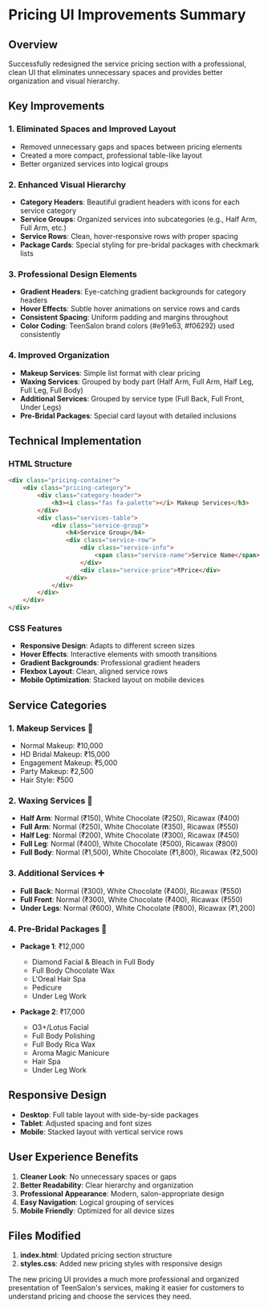 # Pricing UI Improvements Summary

## Overview
Successfully redesigned the service pricing section with a professional, clean UI that eliminates unnecessary spaces and provides better organization and visual hierarchy.

## Key Improvements

### 1. **Eliminated Spaces and Improved Layout**
- Removed unnecessary gaps and spaces between pricing elements
- Created a more compact, professional table-like layout
- Better organized services into logical groups

### 2. **Enhanced Visual Hierarchy**
- **Category Headers**: Beautiful gradient headers with icons for each service category
- **Service Groups**: Organized services into subcategories (e.g., Half Arm, Full Arm, etc.)
- **Service Rows**: Clean, hover-responsive rows with proper spacing
- **Package Cards**: Special styling for pre-bridal packages with checkmark lists

### 3. **Professional Design Elements**
- **Gradient Headers**: Eye-catching gradient backgrounds for category headers
- **Hover Effects**: Subtle hover animations on service rows and cards
- **Consistent Spacing**: Uniform padding and margins throughout
- **Color Coding**: TeenSalon brand colors (#e91e63, #f06292) used consistently

### 4. **Improved Organization**
- **Makeup Services**: Simple list format with clear pricing
- **Waxing Services**: Grouped by body part (Half Arm, Full Arm, Half Leg, Full Leg, Full Body)
- **Additional Services**: Grouped by service type (Full Back, Full Front, Under Legs)
- **Pre-Bridal Packages**: Special card layout with detailed inclusions

## Technical Implementation

### HTML Structure
```html
<div class="pricing-container">
    <div class="pricing-category">
        <div class="category-header">
            <h3><i class="fas fa-palette"></i> Makeup Services</h3>
        </div>
        <div class="services-table">
            <div class="service-group">
                <h4>Service Group</h4>
                <div class="service-row">
                    <div class="service-info">
                        <span class="service-name">Service Name</span>
                    </div>
                    <div class="service-price">₹Price</div>
                </div>
            </div>
        </div>
    </div>
</div>
```

### CSS Features
- **Responsive Design**: Adapts to different screen sizes
- **Hover Effects**: Interactive elements with smooth transitions
- **Gradient Backgrounds**: Professional gradient headers
- **Flexbox Layout**: Clean, aligned service rows
- **Mobile Optimization**: Stacked layout on mobile devices

## Service Categories

### 1. **Makeup Services** 🎨
- Normal Makeup: ₹10,000
- HD Bridal Makeup: ₹15,000
- Engagement Makeup: ₹5,000
- Party Makeup: ₹2,500
- Hair Style: ₹500

### 2. **Waxing Services** 🧴
- **Half Arm**: Normal (₹150), White Chocolate (₹250), Ricawax (₹400)
- **Full Arm**: Normal (₹250), White Chocolate (₹350), Ricawax (₹550)
- **Half Leg**: Normal (₹200), White Chocolate (₹300), Ricawax (₹450)
- **Full Leg**: Normal (₹400), White Chocolate (₹500), Ricawax (₹800)
- **Full Body**: Normal (₹1,500), White Chocolate (₹1,800), Ricawax (₹2,500)

### 3. **Additional Services** ➕
- **Full Back**: Normal (₹300), White Chocolate (₹400), Ricawax (₹550)
- **Full Front**: Normal (₹300), White Chocolate (₹400), Ricawax (₹550)
- **Under Legs**: Normal (₹600), White Chocolate (₹800), Ricawax (₹1,200)

### 4. **Pre-Bridal Packages** 💎
- **Package 1**: ₹12,000
  - Diamond Facial & Bleach in Full Body
  - Full Body Chocolate Wax
  - L'Oreal Hair Spa
  - Pedicure
  - Under Leg Work

- **Package 2**: ₹17,000
  - O3+/Lotus Facial
  - Full Body Polishing
  - Full Body Rica Wax
  - Aroma Magic Manicure
  - Hair Spa
  - Under Leg Work

## Responsive Design
- **Desktop**: Full table layout with side-by-side packages
- **Tablet**: Adjusted spacing and font sizes
- **Mobile**: Stacked layout with vertical service rows

## User Experience Benefits
1. **Cleaner Look**: No unnecessary spaces or gaps
2. **Better Readability**: Clear hierarchy and organization
3. **Professional Appearance**: Modern, salon-appropriate design
4. **Easy Navigation**: Logical grouping of services
5. **Mobile Friendly**: Optimized for all device sizes

## Files Modified
1. **index.html**: Updated pricing section structure
2. **styles.css**: Added new pricing styles with responsive design

The new pricing UI provides a much more professional and organized presentation of TeenSalon's services, making it easier for customers to understand pricing and choose the services they need.

